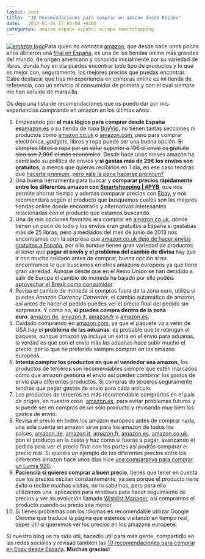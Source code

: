 ```yaml
---
layout: post
title:  "10 Recomendaciones para comprar en amazon desde España"
date:   2013-01-24 17:00:00 +0200
categories: amazon españa español europe smartshopping
---
```

[![amazon logo](https://3.bp.blogspot.com/-y7vepNFwf4I/UQF29es4s1I/AAAAAAAAAO4/Ri2PlmOohMA/s200/Amazon-logo%5B1%5D.jpg "amazon logo")](http://www.amazon.es/?_encoding=UTF8&tag=eltrastdelgam-21&linkCode=ur2&camp=3626&creative=24822)Para quien no conozca [amazon](http://www.amazon.com/?_encoding=UTF8&camp=1789&creative=390957&linkCode=ur2&linkId=E3JCOPRWJFHIP2PV&tag=mkx-20&linkId=Z6HW7WG5Z73QGVTE), que desde hace unos pocos años abrieron una [filial en España](http://www.amazon.es/?_encoding=UTF8&camp=3626&creative=24822&linkCode=ur2&tag=eltrastdelgam-21), es una de las tiendas online más grandes del mundo, de origen americano y conocida inicialmente por su variedad de libros, donde hoy en día puedes encontrar todo tipo de productos y lo que es mejor con, seguramente, los mejores precios que puedas encontrar. Cabe destacar que tras mi experiencia en compras online es mi tienda de referencia, con un servicio al consumidor de primera y con el cual siempre me han servido de maravilla.

Os dejo una lista de recomendaciones que os puedo dar por mis experiencias comprando en amazon en los últimos años:

1. Empezando por **el más lógico para comprar desde España es**[amazon.es](http://www.amazon.es/?_encoding=UTF8&camp=3626&creative=24822&linkCode=ur2&tag=eltrastdelgam-21) o su tienda de ropa [BuyVip](http://es.buyvip.com/?tag=eltrastdelgam-21), no tienen tantas secciones ni productos como [amazon.co.uk](http://www.amazon.co.uk/?_encoding=UTF8&camp=1634&creative=19450&linkCode=ur2&tag=kxl-21) o [amazon.com](http://www.amazon.com/?_encoding=UTF8&camp=1789&creative=390957&linkCode=ur2&tag=mkx-20&linkId=E3JCOPRWJFHIP2PV), pero para comprar electrónica, *gadgets*, libros y ropa puede ser una buena opción. ~~Si compras libros o ropa por un valor superior a 19€ el envío es gratuito sino son 2,99€ el más económico~~. Desde hace unos meses amazon ha cambiado su política de envíos y **si gastas más de 29€ los envíos son gratuitos**, a menos que quieras recibirlos en 1 día, en ese caso tendrás que [hacerte premium](https://www.amazon.es/gp/prime/pipeline/landing/ref=as_li_ss_tl?ie=UTF8&*Version*=1&*entries*=0&linkCode=ll2&tag=kcl-21&linkId=3d1d9f5bc192c963b2abefbca0dadbba), [pero vale la pena hacerse premium?](http://curatedoffers.blogspot.com/2018/09/vale-la-pena-ser-premium-amazon-es-2018.html)
2. Una buena herramienta para buscar y **comparar precios rápidamente entre los diferentes amazon con [Smartshopping | #PYB](https://whereshouldibuy.apphb.com/?c=es)**, que nos permite ahorrar tiempo y ademas comparar precios con [Ebay](http://rover.ebay.com/rover/1/1185-53479-19255-0/1?icep_ff3=1&pub=5575077854&toolid=10001&campid=5337456056&customid=&ipn=psmain&icep_vectorid=229501&kwid=902099&mtid=824&kw=lg), y nos recomendará según el producto que busquemos cuales son las mejores tiendas online donde encontrarlo y alternativas interesantes relacionadas con el producto que estamos buscando.
3. Una de mis opciones favoritas era comprar en [amazon.co.uk](http://www.amazon.co.uk/?_encoding=UTF8&camp=1634&creative=19450&linkCode=ur2&tag=kxl-21), dónde tienen un poco de todo y los envíos eran gratuitos a España si gastabas más de 25 libras, pero a mediados del mes de junio de 2013 nos encontramos con la sorpresa que [amazon.co.uk dejó de hacer envíos gratuitos a España](https://curatedoffers.blogspot.com/2013/06/cancelacion-de-envio-gratuito-espana.html), por ello aunque tienen gran variedad de productos al tener que **pagar el envío y el problema del cambio de divisa** hay que ir con mucho cuidado antes de comprar, buena opción si no encontramos lo que buscamos en otros amazons europeos ya que tiene gran variedad. Aunque desde que en el Reino Unido se han decidido a salir de Europa el cambio de moneda ha bajado por ello podéis [aprovechar el Brexit como consumidor](https://curatedoffers.blogspot.com/2016/06/como-aprovechar-el-brexit-como-consumidores.html).
4. Revisa el cambio de moneda si compras fuera de la zona euro, utiliza si puedes *Amazon Currency Converter*, el cambio automático de amazon, así antes de hacer el pedido puedes ver el precio final del pedido sin sorpresas. Y cómo no, **si puedes compra dentro de la zona euro**: [amazon.de](http://www.amazon.de/?_encoding=UTF8&camp=1638&creative=19454&linkCode=ur2&site-redirect=de&tag=kvl-21), [amazon.it](http://www.amazon.it/?_encoding=UTF8&camp=3370&creative=24114&linkCode=ur2&tag=ksx-21), [amazon.fr](http://www.amazon.fr/?_encoding=UTF8&camp=1642&creative=19458&linkCode=ur2&tag=krv-21) o [amazon.es](http://www.amazon.es/?_encoding=UTF8&camp=3626&creative=24822&linkCode=ur2&tag=eltrastdelgam-21).
5. Cuidado comprando en [amazon.com](http://www.amazon.com/?_encoding=UTF8&camp=1789&creative=390957&linkCode=ur2&tag=mkx-20&linkId=E3JCOPRWJFHIP2PV), ya que el paquete va a venir de USA hay el **problema de las aduanas**, es probable que te retengan el paquete, aunque amazon ya incluye un extra en el envío para aduanas, la verdad es que con el envío más las aduanas hace subir mucho el precio, por lo que he preferido siempre comprar en los amazon europeos.
6. **Intenta comprar los productos en que el vendedor sea amazon**, los productos de terceros son recomendables siempre que estén marcados cómo que amazon gestiona el envío así puedes combinar los gastos de envío para diferentes productos. Si compras de terceros seguramente tendrás que pagar gastos de envío para cada artículo.
7. Los productos de terceros es más recomendable comprarlos en el país de origen, en nuestro caso  [amazon.es](http://www.amazon.es/?_encoding=UTF8&camp=3626&creative=24822&linkCode=ur2&tag=eltrastdelgam-21), para evitar problemas futuros y si puede ser en compras de un sólo producto y revisando muy bien los gastos de envío.
8. Revisa el precio en todos los amazon europeos antes de comprar nada, una sola cuenta en amazon sirve para los amazon de todos los países, [amazon.de](http://www.amazon.de/?_encoding=UTF8&camp=1638&creative=19454&linkCode=ur2&site-redirect=de&tag=kvl-21), [amazon.it](http://www.amazon.it/?_encoding=UTF8&camp=3370&creative=24114&linkCode=ur2&tag=ksx-21), [amazon.fr](http://www.amazon.fr/?_encoding=UTF8&camp=1642&creative=19458&linkCode=ur2&tag=krv-21), [amazon.es](http://www.amazon.es/?_encoding=UTF8&camp=3626&creative=24822&linkCode=ur2&tag=eltrastdelgam-21), [amazon.co.uk](http://www.amazon.co.uk/?_encoding=UTF8&camp=1634&creative=19450&linkCode=ur2&tag=kxl-21), pon el producto en la cesta y haz como si fueras a pagar, avanzando el pedido para ver el precio final con los portes así podrás comparar el precio real. Si queréis un ejemplo de los diferentes precios entre los diferentes amazon hace unos días hice [una comparativa para comprar un Lumia 920](https://curatedoffers.blogspot.com/2013/02/donde-comprar-un-nokia-lumia-920-desde-espana.html).
9. **Paciencia si quieres comprar a buen precio**, tienes que tener en cuenta que los precios oscilan constantemente, ya sea porque el producto tiene éxito o recibe muchas visitas, no lo sabemos, pero para ello utilizamos una  aplicación para windows para hacer seguimiento de precios y ver su evolución llamada [Wishlist Manager](http://wmhomepage.apphb.com/), así compramos el producto cuando su precio sea menor.
10. Si tienes problemas con los idiomas es recomendable utilizar Google Chrome que traduce la página que estemos visitando en tiempo real, súper útil si queremos ver los precios en los amazons europeos.

Si nuestro blog os ha sido útil, hacedlo útil para más gente, compartidlo en las redes sociales y revisad también las [10 recomendaciones para comprar en Ebay desde España](https://curatedoffers.blogspot.com/2016/01/recomendaciones-para-comprar-en-ebay-desde-espana.html). **Muchas gracias!**
